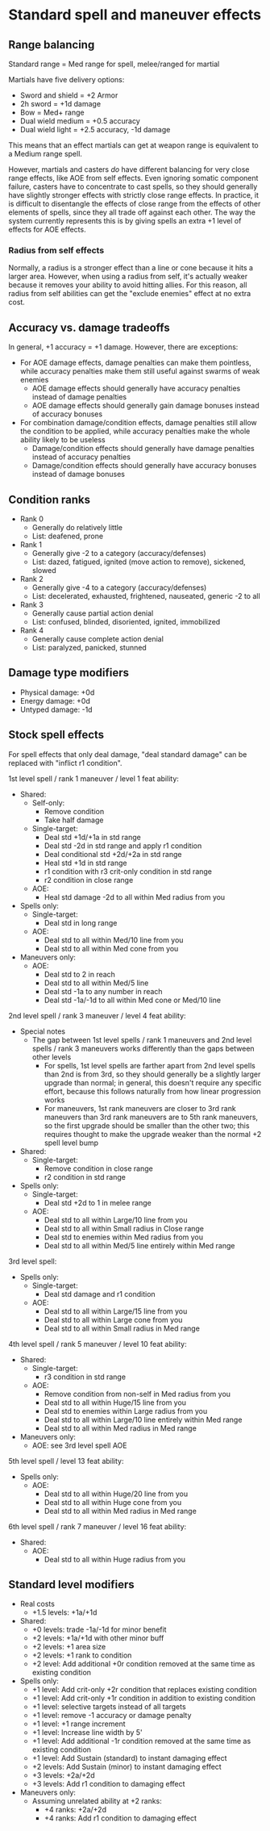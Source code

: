 # Standard spell and maneuver effects

## Range balancing

Standard range = Med range for spell, melee/ranged for martial

Martials have five delivery options:
* Sword and shield = +2 Armor
* 2h sword = +1d damage
* Bow = Med+ range
* Dual wield medium = +0.5 accuracy
* Dual wield light = +2.5 accuracy, -1d damage

This means that an effect martials can get at weapon range is equivalent to a Medium range spell.

However, martials and casters *do* have different balancing for very close range effects, like AOE
from self effects.
Even ignoring somatic component failure, casters have to concentrate to cast spells, so they should
generally have slightly stronger effects with strictly close range effects.
In practice, it is difficult to disentangle the effects of close range from the effects of other
elements of spells, since they all trade off against each other.
The way the system currently represents this is by giving spells an extra +1 level of effects for
AOE effects.

### Radius from self effects
Normally, a radius is a stronger effect than a line or cone because it hits a larger area.
However, when using a radius from self, it's actually weaker because it removes your ability to avoid hitting allies.
For this reason, all radius from self abilities can get the "exclude enemies" effect at no extra
cost.

## Accuracy vs. damage tradeoffs

In general, +1 accuracy = +1 damage. However, there are exceptions:
* For AOE damage effects, damage penalties can make them pointless, while accuracy penalties make
  them still useful against swarms of weak enemies
  * AOE damage effects should generally have accuracy penalties instead of damage penalties
  * AOE damage effects should generally gain damage bonuses instead of accuracy bonuses
* For combination damage/condition effects, damage penalties still allow the condition to be
  applied, while accuracy penalties make the whole ability likely to be useless
  * Damage/condition effects should generally have damage penalties instead of accuracy penalties
  * Damage/condition effects should generally have accuracy bonuses instead of damage bonuses

## Condition ranks

* Rank 0
  * Generally do relatively little
  * List: deafened, prone
* Rank 1
  * Generally give -2 to a category (accuracy/defenses)
  * List: dazed, fatigued, ignited (move action to remove), sickened, slowed
* Rank 2
  * Generally give -4 to a category (accuracy/defenses)
  * List: decelerated, exhausted, frightened, nauseated, generic -2 to all
* Rank 3
  * Generally cause partial action denial
  * List: confused, blinded, disoriented, ignited, immobilized
* Rank 4
  * Generally cause complete action denial
  * List: paralyzed, panicked, stunned

## Damage type modifiers

* Physical damage: +0d
* Energy damage: +0d
* Untyped damage: -1d

## Stock spell effects

For spell effects that only deal damage, "deal standard damage" can be replaced with "inflict r1
condition".

1st level spell / rank 1 maneuver / level 1 feat ability:
* Shared:
  * Self-only:
    * Remove condition
    * Take half damage
  * Single-target:
    * Deal std +1d/+1a in std range
    * Deal std -2d in std range and apply r1 condition
    * Deal conditional std +2d/+2a in std range
    * Heal std +1d in std range
    * r1 condition with r3 crit-only condition in std range
    * r2 condition in close range
  * AOE:
    * Heal std damage -2d to all within Med radius from you
* Spells only:
  * Single-target:
    * Deal std in long range
  * AOE:
    * Deal std to all within Med/10 line from you
    * Deal std to all within Med cone from you
* Maneuvers only:
  * AOE:
    * Deal std to 2 in reach
    * Deal std to all within Med/5 line
    * Deal std -1a to any number in reach
    * Deal std -1a/-1d to all within Med cone or Med/10 line

2nd level spell / rank 3 maneuver / level 4 feat ability:
* Special notes
  * The gap between 1st level spells / rank 1 maneuvers and 2nd level spells / rank 3 maneuvers
    works differently than the gaps between other levels
    * For spells, 1st level spells are farther apart from 2nd level spells than 2nd is from 3rd, so
      they should generally be a slightly larger upgrade than normal; in general, this doesn't
      require any specific effort, because this follows naturally from how linear progression works
    * For maneuvers, 1st rank maneuvers are closer to 3rd rank maneuvers than 3rd rank maneuvers are
      to 5th rank maneuvers, so the first upgrade should be smaller than the other two; this
      requires thought to make the upgrade weaker than the normal +2 spell level bump
* Shared:
  * Single-target:
    * Remove condition in close range
    * r2 condition in std range
* Spells only:
  * Single-target:
    * Deal std +2d to 1 in melee range
  * AOE:
    * Deal std to all within Large/10 line from you
    * Deal std to all within Small radius in Close range
    * Deal std to enemies within Med radius from you
    * Deal std to all within Med/5 line entirely within Med range

3rd level spell:
* Spells only:
  * Single-target:
    * Deal std damage and r1 condition
  * AOE:
    * Deal std to all within Large/15 line from you
    * Deal std to all within Large cone from you
    * Deal std to all within Small radius in Med range

4th level spell / rank 5 maneuver / level 10 feat ability:
* Shared:
  * Single-target:
    * r3 condition in std range
  * AOE:
    * Remove condition from non-self in Med radius from you
    * Deal std to all within Huge/15 line from you
    * Deal std to enemies within Large radius from you
    * Deal std to all within Large/10 line entirely within Med range
    * Deal std to all within Med radius in Med range
* Maneuvers only:
  * AOE: see 3rd level spell AOE

5th level spell / level 13 feat ability:
* Spells only:
  * AOE:
    * Deal std to all within Huge/20 line from you
    * Deal std to all within Huge cone from you
    * Deal std to all within Med radius in Med range

6th level spell / rank 7 maneuver / level 16 feat ability:
* Shared:
  * AOE:
    * Deal std to all within Huge radius from you

## Standard level modifiers

* Real costs
  * +1.5 levels: +1a/+1d
* Shared:
  * +0 levels: trade -1a/-1d for minor benefit
  * +2 levels: +1a/+1d with other minor buff
  * +2 levels: +1 area size
  * +2 levels: +1 rank to condition
  * +2 level: Add additional +0r condition removed at the same time as existing condition
* Spells only:
  * +1 level: Add crit-only +2r condition that replaces existing condition
  * +1 level: Add crit-only +1r condition in addition to existing condition
  * +1 level: selective targets instead of all targets
  * +1 level: remove -1 accuracy or damage penalty
  * +1 level: +1 range increment
  * +1 level: Increase line width by 5'
  * +1 level: Add additional -1r condition removed at the same time as existing condition
  * +1 level: Add Sustain (standard) to instant damaging effect
  * +2 levels: Add Sustain (minor) to instant damaging effect
  * +3 levels: +2a/+2d
  * +3 levels: Add r1 condition to damaging effect
* Maneuvers only:
  * Assuming unrelated ability at +2 ranks:
    * +4 ranks: +2a/+2d
    * +4 ranks: Add r1 condition to damaging effect
